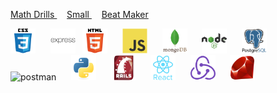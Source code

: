 <a href="https://tatiannna.github.io/quick-math/"> Math Drills </a>
<span>&nbsp;</span>
<span>&nbsp;</span>
<a href="https://small-2kuv.onrender.com/"> Small </a>
<span>&nbsp;</span>
<span>&nbsp;</span>
<a href="https://tatiannna.github.io/beat-maker/"> Beat Maker </a>

<p align="left"> 
  <img src="https://raw.githubusercontent.com/devicons/devicon/master/icons/css3/css3-original-wordmark.svg" alt="css3" width="40" height="40"/>
  <span>&nbsp;</span><span>&nbsp;</span><span>&nbsp;</span><span>&nbsp;</span>
   <img src="https://raw.githubusercontent.com/devicons/devicon/master/icons/express/express-original-wordmark.svg" alt="express" width="40" height="40"/> 
    <span>&nbsp;</span>
   <img src="https://raw.githubusercontent.com/devicons/devicon/master/icons/html5/html5-original-wordmark.svg" alt="html5" width="40" height="40"/>
    <span>&nbsp;</span><span>&nbsp;</span><span>&nbsp;</span><span>&nbsp;</span>
   <img src="https://raw.githubusercontent.com/devicons/devicon/master/icons/javascript/javascript-original.svg" alt="javascript" width="40" height="40"/>
    <span>&nbsp;</span><span>&nbsp;</span><span>&nbsp;</span><span>&nbsp;</span>
  <img src="https://raw.githubusercontent.com/devicons/devicon/master/icons/mongodb/mongodb-original-wordmark.svg" alt="mongodb" width="40" height="40"/>
    <span>&nbsp;</span><span>&nbsp;</span><span>&nbsp;</span><span>&nbsp;</span>
   <img src="https://raw.githubusercontent.com/devicons/devicon/master/icons/nodejs/nodejs-original-wordmark.svg" alt="nodejs" width="40" height="40"/>
   <span>&nbsp;</span><span>&nbsp;</span><span>&nbsp;</span><span>&nbsp;</span>
  <img src="https://raw.githubusercontent.com/devicons/devicon/master/icons/postgresql/postgresql-original-wordmark.svg" alt="postgresql" width="40" height="40"/>
    <br>
   <img src="https://www.vectorlogo.zone/logos/getpostman/getpostman-icon.svg" alt="postman" width="40" height="40"/>
    <span>&nbsp;</span><span>&nbsp;</span><span>&nbsp;</span><span>&nbsp;</span>
   <img src="https://raw.githubusercontent.com/devicons/devicon/master/icons/python/python-original.svg" alt="python" width="40" height="40"/>
    <span>&nbsp;</span><span>&nbsp;</span><span>&nbsp;</span><span>&nbsp;</span>
   <img src="https://raw.githubusercontent.com/devicons/devicon/master/icons/rails/rails-original-wordmark.svg" alt="rails" width="40" height="40"/>
    <span>&nbsp;</span><span>&nbsp;</span><span>&nbsp;</span><span>&nbsp;</span>
   <img src="https://raw.githubusercontent.com/devicons/devicon/master/icons/react/react-original-wordmark.svg" alt="react" width="40" height="40"/>
    <span>&nbsp;</span><span>&nbsp;</span><span>&nbsp;</span><span>&nbsp;</span>
   <img src="https://raw.githubusercontent.com/devicons/devicon/master/icons/redux/redux-original.svg" alt="redux" width="40" height="40"/>
    <span>&nbsp;</span><span>&nbsp;</span><span>&nbsp;</span><span>&nbsp;</span>
   <img src="https://raw.githubusercontent.com/devicons/devicon/master/icons/ruby/ruby-original.svg" alt="ruby" width="40" height="40"/> 
</p>


<!--
**Tatiannna/tatiannna** is a ✨ _special_ ✨ repository because its `README.md` (this file) appears on your GitHub profile.

Here are some ideas to get you started:

- 🔭 I’m currently working on ...
- 🌱 I’m currently learning ...
- 👯 I’m looking to collaborate on ...
- 🤔 I’m looking for help with ...
- 💬 Ask me about ...
- 📫 How to reach me: ...
- 😄 Pronouns: ...
- ⚡ Fun fact: ...
-->
